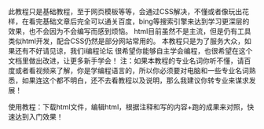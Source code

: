 此教程只是基础教程，至于网页模板等等，会通过CSS解决，不懂或者像玩出花样，在看完基础文章后完全可以通关百度，bing等搜索引擎来达到学习更深层的效果，也不会因为不会编写而感到烦恼。 html目前虽然不是主流，但是仍有工具类似html开发，配合CSS仍然是部分网站常用的。 本教程只是为了服务大众，如果还有不好请见谅，我们i编程论坛 很希望你能够自主学会编程，也很希望在这个文档里做出改进，让更多新手学会！ 注：如果本教程的专业名词你听不懂，请百度或者看视频来了解，你是学编程语言的，所以你必须要对电脑和一些专业名词熟悉，如果连这个都不明白，还不去看教程以及说明，那么我建议你转专业来谋求发展！

使用教程：下载html文件，编辑html，根据注释和写的内容+跑的成果来对照，快速达到入门效果！
